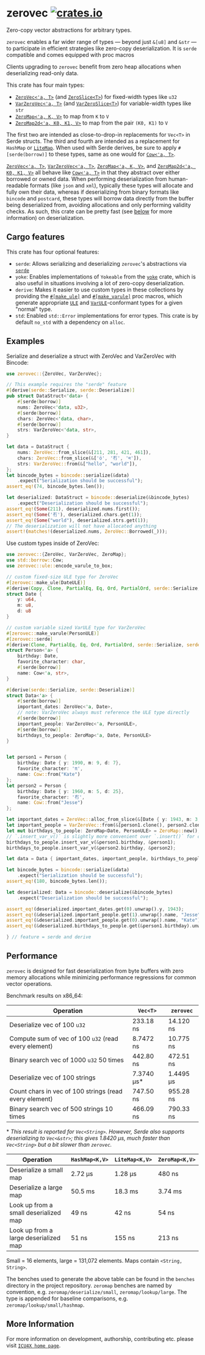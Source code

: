 # zerovec [![crates.io](https://img.shields.io/crates/v/zerovec)](https://crates.io/crates/zerovec)

Zero-copy vector abstractions for arbitrary types.

`zerovec` enables a far wider range of types — beyond just `&[u8]` and `&str` — to participate in
efficient strategies like zero-copy deserialization. It is `serde` compatible and comes equipped with
proc macros

Clients upgrading to `zerovec` benefit from zero heap allocations when deserializing
read-only data.

This crate has four main types:

- [`ZeroVec<'a, T>`] (and [`ZeroSlice<T>`](ZeroSlice)) for fixed-width types like `u32`
- [`VarZeroVec<'a, T>`] (and [`VarZeroSlice<T>`](ZeroSlice)) for variable-width types like `str`
- [`ZeroMap<'a, K, V>`] to map from `K` to `V`
- [`ZeroMap2d<'a, K0, K1, V>`] to map from the pair `(K0, K1)` to `V`

The first two are intended as close-to-drop-in replacements for `Vec<T>` in Serde structs. The third and fourth are
intended as a replacement for `HashMap` or [`LiteMap`](docs.rs/litemap). When used with Serde derives, be sure to apply
`#[serde(borrow)]` to these types, same as one would for [`Cow<'a, T>`].

[`ZeroVec<'a, T>`], [`VarZeroVec<'a, T>`], [`ZeroMap<'a, K, V>`], and [`ZeroMap2d<'a, K0, K1, V>`] all behave like
[`Cow<'a, T>`] in that they abstract over either borrowed or owned data. When performing deserialization
from human-readable formats (like `json` and `xml`), typically these types will allocate and fully own their data, whereas if deserializing
from binary formats like `bincode` and `postcard`, these types will borrow data directly from the buffer being deserialized from,
avoiding allocations and only performing validity checks. As such, this crate can be pretty fast (see [below](#Performance) for more information)
on deserialization.

## Cargo features

This crate has four optional features:
 -  `serde`: Allows serializing and deserializing `zerovec`'s abstractions via [`serde`](https://docs.rs/serde)
 -   `yoke`: Enables implementations of `Yokeable` from the [`yoke`](https://docs.rs/yoke/) crate, which is also useful
             in situations involving a lot of zero-copy deserialization.
 - `derive`: Makes it easier to use custom types in these collections by providing the [`#[make_ule]`](crate::make_ule) and
    [`#[make_varule]`](crate::make_varule) proc macros, which generate appropriate [`ULE`](crate::ule::ULE) and
    [`VarULE`](crate::ule::VarULE)-conformant types for a given "normal" type.
 - `std`: Enabled `std::Error` implementations for error types. This crate is by default `no_std` with a dependency on `alloc`.

[`ZeroVec<'a, T>`]: ZeroVec
[`VarZeroVec<'a, T>`]: VarZeroVec
[`ZeroMap<'a, K, V>`]: ZeroMap
[`ZeroMap2d<'a, K0, K1, V>`]: ZeroMap2d
[`Cow<'a, T>`]: alloc::borrow::Cow

## Examples

Serialize and deserialize a struct with ZeroVec and VarZeroVec with Bincode:

```rust
use zerovec::{ZeroVec, VarZeroVec};

// This example requires the "serde" feature
#[derive(serde::Serialize, serde::Deserialize)]
pub struct DataStruct<'data> {
    #[serde(borrow)]
    nums: ZeroVec<'data, u32>,
    #[serde(borrow)]
    chars: ZeroVec<'data, char>,
    #[serde(borrow)]
    strs: VarZeroVec<'data, str>,
}

let data = DataStruct {
    nums: ZeroVec::from_slice(&[211, 281, 421, 461]),
    chars: ZeroVec::from_slice(&['ö', '冇', 'म']),
    strs: VarZeroVec::from(&["hello", "world"]),
};
let bincode_bytes = bincode::serialize(&data)
    .expect("Serialization should be successful");
assert_eq!(74, bincode_bytes.len());

let deserialized: DataStruct = bincode::deserialize(&bincode_bytes)
    .expect("Deserialization should be successful");
assert_eq!(Some(211), deserialized.nums.first());
assert_eq!(Some('冇'), deserialized.chars.get(1));
assert_eq!(Some("world"), deserialized.strs.get(1));
// The deserialization will not have allocated anything
assert!(matches!(deserialized.nums, ZeroVec::Borrowed(_)));
```

Use custom types inside of ZeroVec:

```rust
use zerovec::{ZeroVec, VarZeroVec, ZeroMap};
use std::borrow::Cow;
use zerovec::ule::encode_varule_to_box;

// custom fixed-size ULE type for ZeroVec
#[zerovec::make_ule(DateULE)]
#[derive(Copy, Clone, PartialEq, Eq, Ord, PartialOrd, serde::Serialize, serde::Deserialize)]
struct Date {
    y: u64,
    m: u8,
    d: u8
}

// custom variable sized VarULE type for VarZeroVec
#[zerovec::make_varule(PersonULE)]
#[zerovec::serde]
#[derive(Clone, PartialEq, Eq, Ord, PartialOrd, serde::Serialize, serde::Deserialize)]
struct Person<'a> {
    birthday: Date,
    favorite_character: char,
    #[serde(borrow)]
    name: Cow<'a, str>,
}

#[derive(serde::Serialize, serde::Deserialize)]
struct Data<'a> {
    #[serde(borrow)]
    important_dates: ZeroVec<'a, Date>,
    // note: VarZeroVec always must reference the ULE type directly
    #[serde(borrow)]
    important_people: VarZeroVec<'a, PersonULE>,
    #[serde(borrow)]
    birthdays_to_people: ZeroMap<'a, Date, PersonULE>
}


let person1 = Person {
    birthday: Date { y: 1990, m: 9, d: 7},
    favorite_character: 'π',
    name: Cow::from("Kate")
};
let person2 = Person {
    birthday: Date { y: 1960, m: 5, d: 25},
    favorite_character: '冇',
    name: Cow::from("Jesse")
};

let important_dates = ZeroVec::alloc_from_slice(&[Date { y: 1943, m: 3, d: 20}, Date { y: 1976, m: 8, d: 2}, Date { y: 1998, m: 2, d: 15}]);
let important_people = VarZeroVec::from(&[person1.clone(), person2.clone()]);
let mut birthdays_to_people: ZeroMap<Date, PersonULE> = ZeroMap::new();
// `.insert_var_v()` is slightly more convenient over `.insert()` for custom ULE types
birthdays_to_people.insert_var_v(&person1.birthday, &person1);
birthdays_to_people.insert_var_v(&person2.birthday, &person2);

let data = Data { important_dates, important_people, birthdays_to_people };

let bincode_bytes = bincode::serialize(&data)
    .expect("Serialization should be successful");
assert_eq!(180, bincode_bytes.len());

let deserialized: Data = bincode::deserialize(&bincode_bytes)
    .expect("Deserialization should be successful");

assert_eq!(deserialized.important_dates.get(0).unwrap().y, 1943);
assert_eq!(&deserialized.important_people.get(1).unwrap().name, "Jesse");
assert_eq!(&deserialized.important_people.get(0).unwrap().name, "Kate");
assert_eq!(&deserialized.birthdays_to_people.get(&person1.birthday).unwrap().name, "Kate");

} // feature = serde and derive
```

## Performance

`zerovec` is designed for fast deserialization from byte buffers with zero memory allocations
while minimizing performance regressions for common vector operations.

Benchmark results on x86_64:

| Operation | `Vec<T>` | `zerovec` |
|---|---|---|
| Deserialize vec of 100 `u32` | 233.18 ns | 14.120 ns |
| Compute sum of vec of 100 `u32` (read every element) | 8.7472 ns | 10.775 ns |
| Binary search vec of 1000 `u32` 50 times | 442.80 ns | 472.51 ns |
| Deserialize vec of 100 strings | 7.3740 μs\* | 1.4495 μs |
| Count chars in vec of 100 strings (read every element) | 747.50 ns | 955.28 ns |
| Binary search vec of 500 strings 10 times | 466.09 ns | 790.33 ns |

\* *This result is reported for `Vec<String>`. However, Serde also supports deserializing to `Vec<&str>`; this gives 1.8420 μs, much faster than `Vec<String>` but a bit slower than `zerovec`.*

| Operation | `HashMap<K,V>`  | `LiteMap<K,V>` | `ZeroMap<K,V>` |
|---|---|---|---|
| Deserialize a small map | 2.72 μs | 1.28 μs | 480 ns |
| Deserialize a large map | 50.5 ms | 18.3 ms | 3.74 ms |
| Look up from a small deserialized map | 49 ns | 42 ns | 54 ns |
| Look up from a large deserialized map | 51 ns | 155 ns | 213 ns |

Small = 16 elements, large = 131,072 elements. Maps contain `<String, String>`.

The benches used to generate the above table can be found in the `benches` directory in the project repository.
`zeromap` benches are named by convention, e.g. `zeromap/deserialize/small`, `zeromap/lookup/large`. The type
is appended for baseline comparisons, e.g. `zeromap/lookup/small/hashmap`.


## More Information

For more information on development, authorship, contributing etc. please visit [`ICU4X home page`](https://github.com/unicode-org/icu4x).
